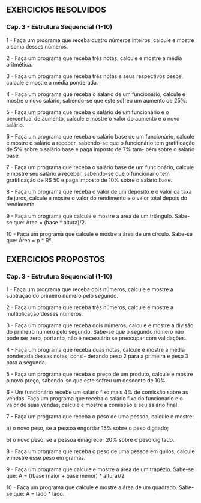## EXERCICIOS RESOLVIDOS

### Cap. 3 - Estrutura Sequencial (1-10)

1 - Faça um programa que receba quatro números inteiros, calcule e mostre a soma desses números.

2 - Faça um programa que receba três notas, calcule e mostre a média aritmética.

3 - Faça um programa que receba três notas e seus respectivos pesos, calcule e mostre a média ponderada.

4 - Faça um programa que receba o salário de um funcionário, calcule e mostre o novo salário, sabendo-se
que este sofreu um aumento de 25%.

5 - Faça um programa que receba o salário de um funcionário e o percentual de aumento, calcule e mostre
o valor do aumento e o novo salário.

6 - Faça um programa que receba o salário base de um funcionário, calcule e mostre o salário a receber, 
sabendo-se que o funcionário tem gratificação de 5% sobre o salário base e paga imposto de 7% tam-
bém sobre o salário base.

7 - Faça um programa que receba o salário base de um funcionário, calcule e mostre seu salário a receber,
sabendo-se que o funcionário tem gratificação de R$ 50 e paga imposto de 10% sobre o salário base.

8 - Faça um programa que receba o valor de um depósito e o valor da taxa de juros, calcule e mostre o
valor do rendimento e o valor total depois do rendimento.

9 - Faça um programa que calcule e mostre a área de um triângulo. Sabe-se que: Área = (base * altura)/2.

10 - Faça um programa que calcule e mostre a área de um círculo. Sabe-se que: Área = p * R².


## EXERCICIOS PROPOSTOS

### Cap. 3 - Estrutura Sequencial (1-10)

1 - Faça um programa que receba dois números, calcule e mostre a subtração do primeiro número pelo
segundo.

2 - Faça um programa que receba três números, calcule e mostre a multiplicação desses números.

3 - Faça um programa que receba dois números, calcule e mostre a divisão do primeiro número pelo
segundo. Sabe-se que o segundo número não pode ser zero, portanto, não é necessário se preocupar
com validações.

4 - Faça um programa que receba duas notas, calcule e mostre a média ponderada dessas notas, consi-
derando peso 2 para a primeira e peso 3 para a segunda.

5 - Faça um programa que receba o preço de um produto, calcule e mostre o novo preço, sabendo-se
que este sofreu um desconto de 10%.

6 - Um funcionário recebe um salário fixo mais 4% de comissão sobre as vendas. Faça um programa
que receba o salário fixo do funcionário e o valor de suas vendas, calcule e mostre a comissão e seu
salário final.

7 - Faça um programa que receba o peso de uma pessoa, calcule e mostre:

a) o novo peso, se a pessoa engordar 15% sobre o peso digitado;

b) o novo peso, se a pessoa emagrecer 20% sobre o peso digitado.

8 - Faça um programa que receba o peso de uma pessoa em quilos, calcule e mostre esse peso em gramas.

9 - Faça um programa que calcule e mostre a área de um trapézio.
Sabe-se que: A = ((base maior + base menor) * altura)/2

10 - Faça um programa que calcule e mostre a área de um quadrado. Sabe-se que: A = lado * lado.
